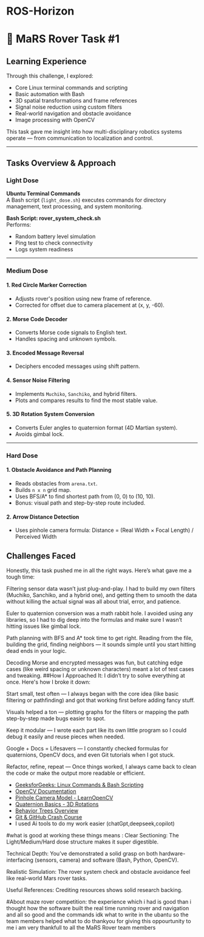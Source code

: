 # ROS-Horizon
# 🚀 MaRS Rover Task #1
## Learning Experience

Through this challenge, I explored:
- Core Linux terminal commands and scripting
- Basic automation with Bash
- 3D spatial transformations and frame references
- Signal noise reduction using custom filters
- Real-world navigation and obstacle avoidance
- Image processing with OpenCV


This task gave me insight into how multi-disciplinary robotics systems operate — from communication to localization and control.

---

##  Tasks Overview & Approach

###  Light Dose

**Ubuntu Terminal Commands**  
A Bash script (`light_dose.sh`) executes commands for directory management, text processing, and system monitoring.

**Bash Script: rover_system_check.sh**  
Performs:
- Random battery level simulation
- Ping test to check connectivity
- Logs system readiness

---

###  Medium Dose

#### 1. **Red Circle Marker Correction**
- Adjusts rover's position using new frame of reference.
- Corrected for offset due to camera placement at (x, y, -60).

#### 2. **Morse Code Decoder**
- Converts Morse code signals to English text.
- Handles spacing and unknown symbols.

#### 3. **Encoded Message Reversal**
- Deciphers encoded messages using shift pattern.

#### 4. **Sensor Noise Filtering**
- Implements `Muchiko`, `Sanchiko`, and hybrid filters.
- Plots and compares results to find the most stable value.

#### 5. **3D Rotation System Conversion**
- Converts Euler angles to quaternion format (4D Martian system).
- Avoids gimbal lock.

---

###  Hard Dose

#### 1. **Obstacle Avoidance and Path Planning**
- Reads obstacles from `arena.txt`.
- Builds `n x n` grid map.
- Uses BFS/A* to find shortest path from (0, 0) to (10, 10).
- Bonus: visual path and step-by-step route included.

#### 2. **Arrow Distance Detection**
- Uses pinhole camera formula:
Distance = (Real Width × Focal Length) / Perceived Width

## Challenges Faced
Honestly, this task pushed me in all the right ways. Here’s what gave me a tough time:

Filtering sensor data wasn’t just plug-and-play. I had to build my own filters (Muchiko, Sanchiko, and a hybrid one), and getting them to smooth the data without killing the actual signal was all about trial, error, and patience.

Euler to quaternion conversion was a math rabbit hole. I avoided using any libraries, so I had to dig deep into the formulas and make sure I wasn’t hitting issues like gimbal lock.

Path planning with BFS and A* took time to get right. Reading from the file, building the grid, finding neighbors — it sounds simple until you start hitting dead ends in your logic.

Decoding Morse and encrypted messages was fun, but catching edge cases (like weird spacing or unknown characters) meant a lot of test cases and tweaking.
##How I Approached It:
I didn’t try to solve everything at once. Here's how I broke it down:

Start small, test often — I always began with the core idea (like basic filtering or pathfinding) and got that working first before adding fancy stuff.

Visuals helped a ton — plotting graphs for the filters or mapping the path step-by-step made bugs easier to spot.

Keep it modular — I wrote each part like its own little program so I could debug it easily and reuse pieces when needed.

Google + Docs = Lifesavers — I constantly checked formulas for quaternions, OpenCV docs, and even Git tutorials when I got stuck.

Refactor, refine, repeat — Once things worked, I always came back to clean the code or make the output more readable or efficient.



- [GeeksforGeeks: Linux Commands & Bash Scripting](https://www.geeksforgeeks.org)
- [OpenCV Documentation](https://docs.opencv.org/)
- [Pinhole Camera Model - LearnOpenCV](https://learnopencv.com)
- [Quaternion Basics - 3D Rotations](https://eater.net/quaternions)
- [Behavior Trees Overview](https://www.behaviortree.dev/)
- [Git & GitHub Crash Course](https://www.codedex.io/git-github)
- I used Ai tools to do my work easier (chatGpt,deepseek,copilot)


#what is good at working these things means :
Clear Sectioning: The Light/Medium/Hard dose structure makes it super digestible.

Technical Depth: You’ve demonstrated a solid grasp on both hardware-interfacing (sensors, camera) and software (Bash, Python, OpenCV).

Realistic Simulation: The rover system check and obstacle avoidance feel like real-world Mars rover tasks.

Useful References: Crediting resources shows solid research backing.

#About maze rover competition: the experience which i had is good than i thought how the software built the real time running rover and navigation and all so good and the commands idk what to write in the ubantu so the team members helped what to do thankyou for giving this oppourtunity to me i am very thankfull to all the MaRS Rover team members 
